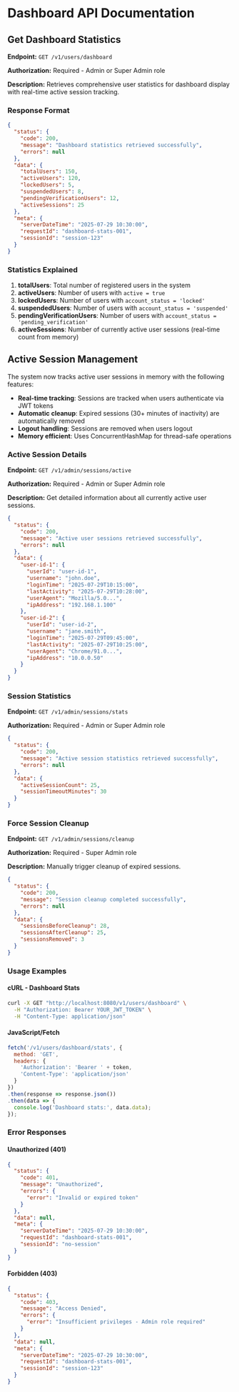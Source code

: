 # Dashboard API Documentation

## Get Dashboard Statistics

**Endpoint:** `GET /v1/users/dashboard`

**Authorization:** Required - Admin or Super Admin role

**Description:** Retrieves comprehensive user statistics for dashboard display with real-time active session tracking.

### Response Format

```json
{
  "status": {
    "code": 200,
    "message": "Dashboard statistics retrieved successfully",
    "errors": null
  },
  "data": {
    "totalUsers": 150,
    "activeUsers": 120,
    "lockedUsers": 5,
    "suspendedUsers": 8,
    "pendingVerificationUsers": 12,
    "activeSessions": 25
  },
  "meta": {
    "serverDateTime": "2025-07-29 10:30:00",
    "requestId": "dashboard-stats-001",
    "sessionId": "session-123"
  }
}
```

### Statistics Explained

1. **totalUsers**: Total number of registered users in the system
2. **activeUsers**: Number of users with `active = true`
3. **lockedUsers**: Number of users with `account_status = 'locked'`
4. **suspendedUsers**: Number of users with `account_status = 'suspended'`
5. **pendingVerificationUsers**: Number of users with `account_status = 'pending_verification'`
6. **activeSessions**: Number of currently active user sessions (real-time count from memory)

## Active Session Management

The system now tracks active user sessions in memory with the following features:

- **Real-time tracking**: Sessions are tracked when users authenticate via JWT tokens
- **Automatic cleanup**: Expired sessions (30+ minutes of inactivity) are automatically removed
- **Logout handling**: Sessions are removed when users logout
- **Memory efficient**: Uses ConcurrentHashMap for thread-safe operations

### Active Session Details

**Endpoint:** `GET /v1/admin/sessions/active`

**Authorization:** Required - Admin or Super Admin role

**Description:** Get detailed information about all currently active user sessions.

```json
{
  "status": {
    "code": 200,
    "message": "Active user sessions retrieved successfully",
    "errors": null
  },
  "data": {
    "user-id-1": {
      "userId": "user-id-1",
      "username": "john.doe",
      "loginTime": "2025-07-29T10:15:00",
      "lastActivity": "2025-07-29T10:28:00",
      "userAgent": "Mozilla/5.0...",
      "ipAddress": "192.168.1.100"
    },
    "user-id-2": {
      "userId": "user-id-2", 
      "username": "jane.smith",
      "loginTime": "2025-07-29T09:45:00",
      "lastActivity": "2025-07-29T10:25:00",
      "userAgent": "Chrome/91.0...",
      "ipAddress": "10.0.0.50"
    }
  }
}
```

### Session Statistics

**Endpoint:** `GET /v1/admin/sessions/stats`

**Authorization:** Required - Admin or Super Admin role

```json
{
  "status": {
    "code": 200,
    "message": "Active session statistics retrieved successfully",
    "errors": null
  },
  "data": {
    "activeSessionCount": 25,
    "sessionTimeoutMinutes": 30
  }
}
```

### Force Session Cleanup

**Endpoint:** `GET /v1/admin/sessions/cleanup`

**Authorization:** Required - Super Admin role

**Description:** Manually trigger cleanup of expired sessions.

```json
{
  "status": {
    "code": 200,
    "message": "Session cleanup completed successfully",
    "errors": null
  },
  "data": {
    "sessionsBeforeCleanup": 28,
    "sessionsAfterCleanup": 25,
    "sessionsRemoved": 3
  }
}
```

### Usage Examples

#### cURL - Dashboard Stats
```bash
curl -X GET "http://localhost:8080/v1/users/dashboard" \
  -H "Authorization: Bearer YOUR_JWT_TOKEN" \
  -H "Content-Type: application/json"
```

#### JavaScript/Fetch
```javascript
fetch('/v1/users/dashboard/stats', {
  method: 'GET',
  headers: {
    'Authorization': 'Bearer ' + token,
    'Content-Type': 'application/json'
  }
})
.then(response => response.json())
.then(data => {
  console.log('Dashboard stats:', data.data);
});
```

### Error Responses

#### Unauthorized (401)
```json
{
  "status": {
    "code": 401,
    "message": "Unauthorized",
    "errors": {
      "error": "Invalid or expired token"
    }
  },
  "data": null,
  "meta": {
    "serverDateTime": "2025-07-29 10:30:00",
    "requestId": "dashboard-stats-001",
    "sessionId": "no-session"
  }
}
```

#### Forbidden (403)
```json
{
  "status": {
    "code": 403,
    "message": "Access Denied",
    "errors": {
      "error": "Insufficient privileges - Admin role required"
    }
  },
  "data": null,
  "meta": {
    "serverDateTime": "2025-07-29 10:30:00",
    "requestId": "dashboard-stats-001",
    "sessionId": "session-123"
  }
}
```
